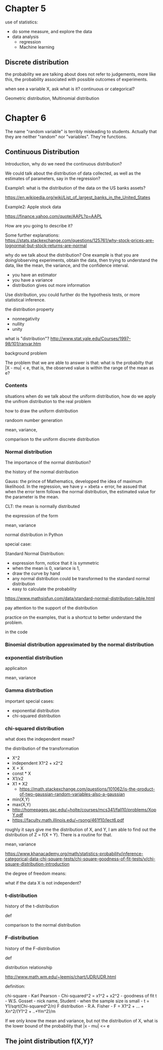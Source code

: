 # Chapter 5

use of statistics:

- do some measure, and explore the data
- data analysis
	- regression
	- Machine learning


## Discrete distribution

the probability we are talking about does not refer to judgements, more like this, the probability associated with possible outcomes of experiments.

when see a variable X, ask what is it? continuous or categorical?


Geometric distribution, Multinomial distribution



# Chapter 6

The name "random variable" is terribly misleading to students. Actually that they are neither "random" nor "variables". They're functions.

## Continuous Distribution

Introduction, why do we need the continuous distribution?

We could talk about the distribution of data collected, as well as the estimates of parameters, say in the regression?

Example1: what is the distribution of the data on the US banks assets?

https://en.wikipedia.org/wiki/List_of_largest_banks_in_the_United_States

Example2: Apple stock data

https://finance.yahoo.com/quote/AAPL?p=AAPL

How are you going to describe it?

Some further explanations: https://stats.stackexchange.com/questions/125761/why-stock-prices-are-lognormal-but-stock-returns-are-normal

why do we talk about the distribution? One example is that you are doing/observing experiments, obtain the data, then trying to understand the data, like the mean, the variance, and the confidence interval.

- you have an estimator
- you have a variance
- distribution gives out more information

Use distribution, you could further do the hypothesis tests, or more statistical inference.

the distribution property

- nonnegativity
- nullity
- unity

what is "distribution"? http://www.stat.yale.edu/Courses/1997-98/101/ranvar.htm

background problem

The problem that we are able to answer is that: what is the probabilty that |X - mu| < e, that is, the observed value is within the range of the mean as e? 

### Contents

situations when do we talk about the uniform distribution, how do we apply the unifrom distribution to the real problem

how to draw the uniform distribution

randoom number generation

mean, variance, 

comparison to the uniform discrete distribution

### Normal distribution

The importance of the normal distribution?

the history of the normal distribution

Gauss: the prince of Mathematics, developped the idea of maximum likelihood. In the regression, we have y = xbeta + error, he assued that when the error term follows the normal distribution, the estimated value for the parameter is the mean.

CLT: the mean is normally distributed

the expression of the form

mean, variance

normal distribution in Python

special case:

Standard Normal Distribution: 

- expression form, notice that it is symmetric
- when the mean is 0, variance is 1,
- draw the curve by hand
- any normal distribution could be transformed to the standard normal distribution
- easy to calculate the probability

https://www.mathsisfun.com/data/standard-normal-distribution-table.html

pay attention to the support of the distribution

practice on the examples, that is a shortcut to better understand the problem.

in the code

### Binomial distribution approximated by the normal distribution





 
### exponential distribution

applicaiton

mean, variance


### Gamma distribution

important special cases:

- exponential distribution
- chi-squared distribution


### chi-squared distribution

what does the independent mean?

the distribution of the transformation

- X^2
- independent X1^2 + x2^2
- X + X
- const * X
- X1/x2
- X1 * X2
	- https://math.stackexchange.com/questions/101062/is-the-product-of-two-gaussian-random-variables-also-a-gaussian
- min(X,Y)
- max(X,Y)
- http://homepages.gac.edu/~holte/courses/mcs341/fall10/problems/XopY.pdf
- https://faculty.math.illinois.edu/~rsong/461f10/lect6.pdf

roughly it says give me the distribution of X, and Y, I am able to find out the distribution of Z = f(X + Y). There is a routine for that.

mean, variance

https://www.khanacademy.org/math/statistics-probability/inference-categorical-data-chi-square-tests/chi-square-goodness-of-fit-tests/v/chi-square-distribution-introduction

the degree of freedom means:

what if the data X is not independent?

### t-distribution
history of the t-distribution

def

comparison to the normal distribution


### F-distribution

history of the F-distribution

def

distribution relationship

http://www.math.wm.edu/~leemis/chart/UDR/UDR.html

definition:

chi-square
	- Karl Pearson
	- Chi-squared^2 = x1^2 + x2^2
	- goodness of fit
t
	- W.S. Gosset
	- nick name, Student
	- when the sample size is small
	- t = Y1/sqrt(Chi-squared^2/n)
F distribution
	- R.A. Fisher
	- F = X1^2 + ... + Xn^2/(Y1^2 + ..+Ym^2)/m

If we only know the mean and variance, but not the distribution of X, what is the lower bound of the probability that |x - mu| <= e 


## The joint distribution f(X,Y)?


